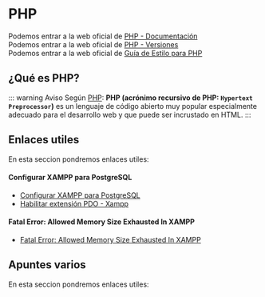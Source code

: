 # PHP

Podemos entrar a la web oficial de [PHP - Documentación](https://www.php.net/manual/es/)<br>
Podemos entrar a la web oficial de [PHP - Versiones](https://www.php.net/downloads)<br>
Podemos entrar a la web oficial de [Guía de Estilo para PHP](https://www.mclibre.org/consultar/php/otros/guia-estilo.html)<br>

## ¿Qué es PHP?

::: warning Aviso
Según [PHP](https://www.php.net/manual/es/intro-whatis.php): **PHP (acrónimo recursivo de PHP: `Hypertext Preprocessor`)** es un lenguaje de código abierto muy popular especialmente adecuado para el desarrollo web y que puede ser incrustado en HTML.
:::

## Enlaces utiles

En esta seccion pondremos enlaces utiles:

#### Configurar XAMPP para PostgreSQL

* [Configurar XAMPP para PostgreSQL](https://evilnapsis.com/2020/10/07/conectar-una-base-de-datos-postgresql-con-php-y-xampp/)<br>
* [Habilitar extensión PDO - Xampp](https://www.youtube.com/watch?v=E0iVgge7mDc)

#### Fatal Error: Allowed Memory Size Exhausted In XAMPP
* [Fatal Error: Allowed Memory Size Exhausted In XAMPP](https://stackoverflow.com/questions/43838591/fatal-error-allowed-memory-size-exhausted-in-xampp)

## Apuntes varios

En esta seccion pondremos enlaces utiles: